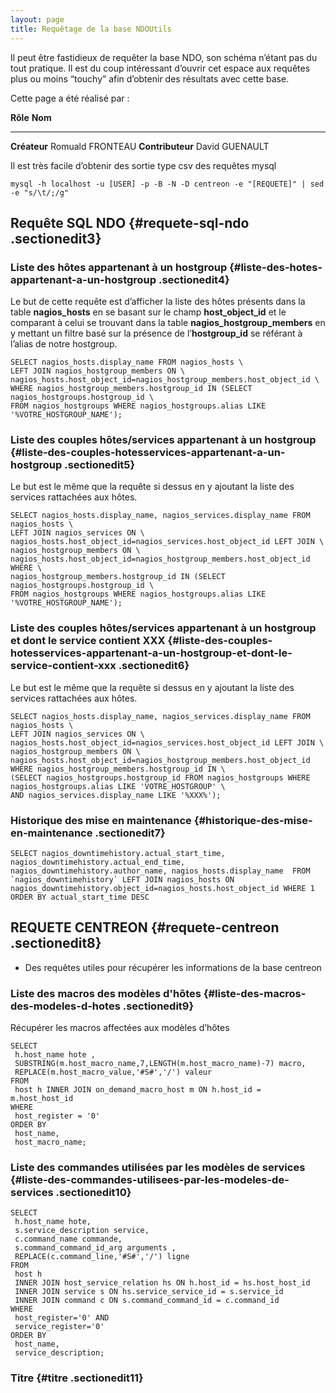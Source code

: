 ```yaml
---
layout: page
title: Requêtage de la base NDOUtils
---
```


Il peut être fastidieux de requêter la base NDO, son schéma n’étant pas
du tout pratique. Il est du coup intéressant d’ouvrir cet espace aux
requêtes plus ou moins “touchy” afin d’obtenir des résultats avec cette
base.

Cette page a été réalisé par :

  **Rôle**           **Nom**
  ------------------ ------------------
  **Créateur**       Romuald FRONTEAU
  **Contributeur**   David GUENAULT

Il est très facile d’obtenir des sortie type csv des requêtes mysql

~~~ {.code .bash}
mysql -h localhost -u [USER] -p -B -N -D centreon -e "[REQUETE]" | sed -e "s/\t/;/g"
~~~

Requête SQL NDO {#requete-sql-ndo .sectionedit3}
---------------

### Liste des hôtes appartenant à un hostgroup {#liste-des-hotes-appartenant-a-un-hostgroup .sectionedit4}

Le but de cette requête est d’afficher la liste des hôtes présents dans
la table **nagios\_hosts** en se basant sur le champ
**host\_object\_id** et le comparant à celui se trouvant dans la table
**nagios\_hostgroup\_members** en y mettant un filtre basé sur la
présence de l’**hostgroup\_id** se référant à l’alias de notre
hostgroup.

~~~ {.code .sql}
SELECT nagios_hosts.display_name FROM nagios_hosts \
LEFT JOIN nagios_hostgroup_members ON \
nagios_hosts.host_object_id=nagios_hostgroup_members.host_object_id \
WHERE nagios_hostgroup_members.hostgroup_id IN (SELECT nagios_hostgroups.hostgroup_id \
FROM nagios_hostgroups WHERE nagios_hostgroups.alias LIKE '%VOTRE_HOSTGROUP_NAME');
~~~

### Liste des couples hôtes/services appartenant à un hostgroup {#liste-des-couples-hotesservices-appartenant-a-un-hostgroup .sectionedit5}

Le but est le même que la requête si dessus en y ajoutant la liste des
services rattachées aux hôtes.

~~~ {.code .sql}
SELECT nagios_hosts.display_name, nagios_services.display_name FROM nagios_hosts \
LEFT JOIN nagios_services ON \
nagios_hosts.host_object_id=nagios_services.host_object_id LEFT JOIN \ 
nagios_hostgroup_members ON \
nagios_hosts.host_object_id=nagios_hostgroup_members.host_object_id WHERE \ 
nagios_hostgroup_members.hostgroup_id IN (SELECT nagios_hostgroups.hostgroup_id \
FROM nagios_hostgroups WHERE nagios_hostgroups.alias LIKE '%VOTRE_HOSTGROUP_NAME');
~~~

### Liste des couples hôtes/services appartenant à un hostgroup et dont le service contient XXX {#liste-des-couples-hotesservices-appartenant-a-un-hostgroup-et-dont-le-service-contient-xxx .sectionedit6}

Le but est le même que la requête si dessus en y ajoutant la liste des
services rattachées aux hôtes.

~~~ {.code .sql}
SELECT nagios_hosts.display_name, nagios_services.display_name FROM nagios_hosts \
LEFT JOIN nagios_services ON \
nagios_hosts.host_object_id=nagios_services.host_object_id LEFT JOIN \
nagios_hostgroup_members ON \
nagios_hosts.host_object_id=nagios_hostgroup_members.host_object_id WHERE nagios_hostgroup_members.hostgroup_id IN \
(SELECT nagios_hostgroups.hostgroup_id FROM nagios_hostgroups WHERE nagios_hostgroups.alias LIKE 'VOTRE_HOSTGROUP' \
AND nagios_services.display_name LIKE '%XXX%');
~~~

### Historique des mise en maintenance {#historique-des-mise-en-maintenance .sectionedit7}

~~~ {.code .sql}
SELECT nagios_downtimehistory.actual_start_time, nagios_downtimehistory.actual_end_time, nagios_downtimehistory.author_name, nagios_hosts.display_name  FROM `nagios_downtimehistory` LEFT JOIN nagios_hosts ON nagios_downtimehistory.object_id=nagios_hosts.host_object_id WHERE 1 ORDER BY actual_start_time DESC
~~~

REQUETE CENTREON {#requete-centreon .sectionedit8}
----------------

-   Des requêtes utiles pour récupérer les informations de la base
    centreon

### Liste des macros des modèles d'hôtes {#liste-des-macros-des-modeles-d-hotes .sectionedit9}

Récupérer les macros affectées aux modèles d’hôtes

~~~ {.code .sql}
SELECT 
 h.host_name hote , 
 SUBSTRING(m.host_macro_name,7,LENGTH(m.host_macro_name)-7) macro, 
 REPLACE(m.host_macro_value,'#S#','/') valeur 
FROM 
 host h INNER JOIN on_demand_macro_host m ON h.host_id = m.host_host_id 
WHERE 
 host_register = '0' 
ORDER BY 
 host_name, 
 host_macro_name;
~~~

### Liste des commandes utilisées par les modèles de services {#liste-des-commandes-utilisees-par-les-modeles-de-services .sectionedit10}

~~~ {.code .sql}
SELECT   
 h.host_name hote,   
 s.service_description service,   
 c.command_name commande,   
 s.command_command_id_arg arguments ,   
 REPLACE(c.command_line,'#S#','/') ligne  
FROM   
 host h    
 INNER JOIN host_service_relation hs ON h.host_id = hs.host_host_id     
 INNER JOIN service s ON hs.service_service_id = s.service_id      
 INNER JOIN command c ON s.command_command_id = c.command_id  
WHERE   
 host_register='0' AND   
 service_register='0'  
ORDER BY   
 host_name,   
 service_description;
~~~

### Titre {#titre .sectionedit11}